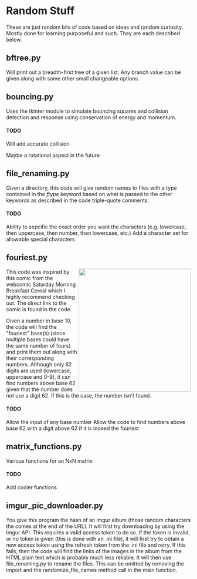 # Random Stuff
These are just random bits of code based on ideas and random curiosity. Mostly done for learning purposeful and such. They are each described below.

## bftree.py
Will print out a breadth-first tree of a given list. Any branch value can be given along with some other small changeable options.

## bouncing.py
Uses the tkinter module to simulate bouncing squares and collision detection and response using conservation of energy and momentum.
#### TODO
Will add accurate collision

Maybe a rotational aspect in the future

## file_renaming.py
Given a directory, this code will give random names to files with a type contained in the _ftype_ keyword based on what is passed to the other keywords as described in the code triple-quote comments.
#### TODO
Ability to sepcific the exact order you want the characters (e.g. lowercase, then uppercase, then number, then lowercase, etc.)
Add a character set for allowable special characters

## fouriest.py
<img src="http://www.smbc-comics.com/comics/20130201.gif" align="right" width="306" height="335" />

This code was inspired by this comic from the webcomic Saturday Morning Breakfast Cereal which I highly recommend checking out. The direct link to the comic is found in the code.

Given a number in base 10, the code will find the "fouriest" base(s) (since multiple bases could have the same number of fours) and print them out along with their corresponding numbers. Although only 62 digits are used (lowercase, uppercase and 0-9), it can find numbers above base 62 given that the number does not use a digit 62. If this is the case, the number isn't found.
#### TODO
Allow the input of any base number
Allow the code to find numbers above base 62 with a digit above 62 if it is indeed the fouriest

## matrix_functions.py
Various functions for an NxN matrix
#### TODO
Add cooler functions

## imgur_pic_downloader.py
You give this program the hash of an imgur album (those random characters the comes at the end of the URL). It will first try downloading by using the Imgur API. This requires a valid access token to do so. If the token is invalid, or no token is given (this is done with an .ini file), it will first try to obtain a new access token using the refresh token from the .ini file and retry. If this fails, then the code will find the links of the images in the album from the HTML plain text which is probably much less reliable. It will then use file_renaming.py to rename the files. This can be omitted by removing the import and the randomize_file_names method call in the main function.
